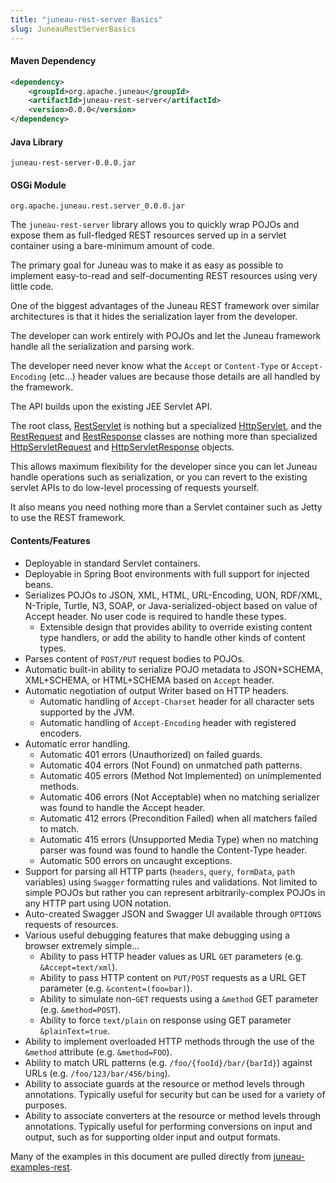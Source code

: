 ```yaml
---
title: "juneau-rest-server Basics"
slug: JuneauRestServerBasics
---
```


#### Maven Dependency

```xml
<dependency>
    <groupId>org.apache.juneau</groupId>
    <artifactId>juneau-rest-server</artifactId>
    <version>0.0.0</version>
</dependency>
```

#### Java Library

```text
juneau-rest-server-0.0.0.jar
```

#### OSGi Module

```text
org.apache.juneau.rest.server_0.0.0.jar
```

The `juneau-rest-server` library allows you to quickly wrap POJOs and expose them as full-fledged REST resources served up
in a servlet container using a bare-minimum amount of code.

The primary goal for Juneau was to make it as easy as possible to implement easy-to-read and self-documenting REST
resources using very little code.

One of the biggest advantages of the Juneau REST framework over similar architectures is that it hides the serialization
layer from the developer.

The developer can work entirely with POJOs and let the Juneau framework handle all the serialization and parsing work.

The developer need never know what the `Accept` or `Content-Type` or `Accept-Encoding` (etc...) header values are
because those details are all handled by the framework.

The API builds upon the existing JEE Servlet API.

The root class, <a href="/site/apidocs/org/apache/juneau/rest/servlet/RestServlet.html" target="_blank">RestServlet</a> is nothing but a specialized <a href="https://jakarta.ee/specifications/servlet/6.0/apidocs/jakarta/servlet/http/HttpServlet.html" target="_blank">HttpServlet</a>, 
and the <a href="/site/apidocs/org/apache/juneau/rest/RestRequest.html" target="_blank">RestRequest</a> and <a href="/site/apidocs/org/apache/juneau/rest/RestResponse.html" target="_blank">RestResponse</a> 
classes are nothing more than specialized <a href="https://jakarta.ee/specifications/servlet/6.0/apidocs/jakarta/servlet/http/HttpServletRequest.html" target="_blank">HttpServletRequest</a> 
and <a href="https://jakarta.ee/specifications/servlet/6.0/apidocs/jakarta/servlet/http/HttpServletResponse.html" target="_blank">HttpServletResponse</a> objects.

This allows maximum flexibility for the developer since you can let Juneau handle operations such as serialization, or
you can revert to the existing servlet APIs to do low-level processing of requests yourself.

It also means you need nothing more than a Servlet container such as Jetty to use the REST framework.

#### Contents/Features

- Deployable in standard Servlet containers.
- Deployable in Spring Boot environments with full support for injected beans.
- Serializes POJOs to JSON, XML, HTML, URL-Encoding, UON, RDF/XML, N-Triple, Turtle, N3, SOAP, or 
  Java-serialized-object based on value of Accept header. 
  No user code is required to handle these types.
  - Extensible design that provides ability to override existing content type handlers, or add the ability to 
    handle other kinds of content types.
- Parses content of `POST/PUT` request bodies to POJOs.
- Automatic built-in ability to serialize POJO metadata to JSON+SCHEMA, XML+SCHEMA, or HTML+SCHEMA based on 
  `Accept` header.
- Automatic negotiation of output Writer based on HTTP headers.
  - Automatic handling of `Accept-Charset` header for all character sets supported by the JVM.
  - Automatic handling of `Accept-Encoding` header with registered encoders.
- Automatic error handling.
  - Automatic 401 errors (Unauthorized) on failed guards.
  - Automatic 404 errors (Not Found) on unmatched path patterns.
  - Automatic 405 errors (Method Not Implemented) on unimplemented methods.
  - Automatic 406 errors (Not Acceptable) when no matching serializer was found to handle the Accept header.
  - Automatic 412 errors (Precondition Failed) when all matchers failed to match.
  - Automatic 415 errors (Unsupported Media Type) when no matching parser was found was found to handle the Content-Type header.
  - Automatic 500 errors on uncaught exceptions.
- Support for parsing all HTTP parts (`headers`, `query`, `formData`, `path` variables) using `Swagger` formatting rules 
  and validations. 
  Not limited to simple POJOs but rather you can represent arbitrarily-complex POJOs in any HTTP part using UON 
  notation.
- Auto-created Swagger JSON and Swagger UI available through `OPTIONS` requests of resources.
- Various useful debugging features that make debugging using a browser extremely simple...
  - Ability to pass HTTP header values as URL `GET` parameters (e.g. `&Accept=text/xml`).
  - Ability to pass HTTP content on `PUT/POST` requests as a URL GET parameter (e.g. `&content=(foo=bar)`).
  - Ability to simulate non-`GET` requests using a `&method` GET parameter (e.g. `&method=POST`).
  - Ability to force `text/plain` on response using GET parameter `&plainText=true`.
- Ability to implement overloaded HTTP methods through the use of the `&method` attribute (e.g. `&method=FOO`).
- Ability to match URL patterns (e.g. `/foo/{fooId}/bar/{barId}`) against URLs 
  (e.g. `/foo/123/bar/456/bing`).
- Ability to associate guards at the resource or method levels through annotations. 
  Typically useful for security but can be used for a variety of purposes.
- Ability to associate converters at the resource or method levels through annotations. 
  Typically useful for performing conversions on input and output, such as for supporting older input and output 
  formats.

Many of the examples in this document are pulled directly from [juneau-examples-rest](/docs/topics/JuneauRestServerBasics).
